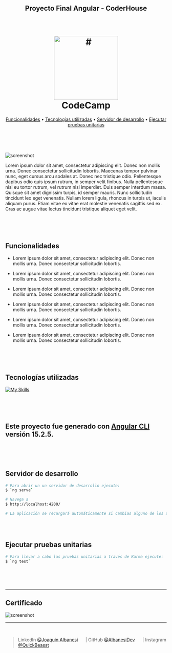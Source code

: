 <h2 align="center"> 
    Proyecto Final Angular - CoderHouse
</h2>

<h1 align="center">
  <br>
  <a href="#"><img src="https://live.staticflickr.com/65535/52915848914_6d41f1837c_o.png" alt="#" width="200"></a>
  <br>
    CodeCamp
  <br>
</h1>

<p align="center">
  <a href="#Funcionalidades">Funcionalidades</a> •
  <a href="#Tecnologías-utilizadas">Tecnologías utilizadas</a> •
  <a href="#Servidor-de-desarrollo">Servidor de desarrollo</a> •
  <a href="#Ejecutar-pruebas-unitarias">Ejecutar pruebas unitarias</a>
</p>

<br>
<br>
<br>

![screenshot](https://live.staticflickr.com/65535/52990384906_498ff5ed24_o.png)



Lorem ipsum dolor sit amet, consectetur adipiscing elit. Donec non mollis urna. Donec consectetur sollicitudin lobortis. Maecenas tempor pulvinar nunc, eget cursus arcu sodales at. Donec nec tristique odio. Pellentesque dapibus odio quis ipsum rutrum, in semper velit finibus. Nulla pellentesque nisi eu tortor rutrum, vel rutrum nisl imperdiet. Duis semper interdum massa. Quisque sit amet dignissim turpis, id semper mauris. Nunc sollicitudin tincidunt leo eget venenatis. Nullam lorem ligula, rhoncus in turpis ut, iaculis aliquam purus. Etiam vitae ex vitae erat molestie venenatis sagittis sed ex. Cras ac augue vitae lectus tincidunt tristique aliquet eget velit.

<br>
<br>
<br>

## Funcionalidades

* Lorem ipsum dolor sit amet, consectetur adipiscing elit. Donec non mollis urna. Donec consectetur sollicitudin lobortis.

* Lorem ipsum dolor sit amet, consectetur adipiscing elit. Donec non mollis urna. Donec consectetur sollicitudin lobortis.

* Lorem ipsum dolor sit amet, consectetur adipiscing elit. Donec non mollis urna. Donec consectetur sollicitudin lobortis.

* Lorem ipsum dolor sit amet, consectetur adipiscing elit. Donec non mollis urna. Donec consectetur sollicitudin lobortis.

* Lorem ipsum dolor sit amet, consectetur adipiscing elit. Donec non mollis urna. Donec consectetur sollicitudin lobortis.

* Lorem ipsum dolor sit amet, consectetur adipiscing elit. Donec non mollis urna. Donec consectetur sollicitudin lobortis.

<br>
<br>
<br>

## Tecnologías utilizadas
[![My Skills](https://skillicons.dev/icons?i=angular,reactivex,typescript,sass,bootstrap&theme=light)](https://skillicons.dev)

<br>
<br>
<br>

## Este proyecto fue generado con [Angular CLI](https://github.com/angular/angular-cli) versión 15.2.5.

<br>
<br>
<br>

## Servidor de desarrollo
```bash
# Para abrir un un servidor de desarrollo ejecute:
$ `ng serve`

# Navega a
$ http://localhost:4200/

# La aplicación se recargará automáticamente si cambias alguno de los archivos fuente.
```
<br>
<br>

## Ejecutar pruebas unitarias
```bash
# Para llevar a cabo las pruebas unitarias a través de Karma ejecute:
$ `ng test`
```

<br>
<br>
<br>

---

## Certificado

![screenshot](https://live.staticflickr.com/65535/53030131408_0c7578527c_o.png)

---

<br>

> LinkedIn [@Joaquin Albanesi](https://www.linkedin.com/in/joaquin-albanesi/) &nbsp;&nbsp;&nbsp;&nbsp; | 
> GitHub [@AlbanesiDev](https://github.com/AlbanesiDev) &nbsp;&nbsp;&nbsp;&nbsp; | 
> Instagram [@QuickBeasst](https://instagram.com/quickbeasst)
